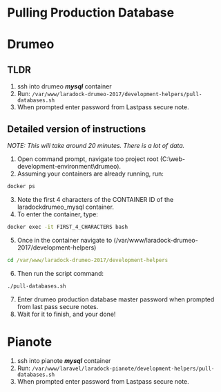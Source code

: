 # Pulling Production Database

# Drumeo

## TLDR

1. ssh into drumeo ***mysql*** container
1. Run: `/var/www/laradock-drumeo-2017/development-helpers/pull-databases.sh`
1. When prompted enter password from Lastpass secure note.

## Detailed version of instructions

*NOTE: This will take around 20 minutes. There is a lot of data.*

1. Open command prompt, navigate too project root (C:\web-development-environment\drumeo).
2. Assuming your containers are already running, run:
```cmd
docker ps
```
3. Note the first 4 characters of the CONTAINER ID of the laradockdrumeo_mysql container.
4. To enter the container, type:
```cmd
docker exec -it FIRST_4_CHARACTERS bash
```
5. Once in the container navigate to (/var/www/laradock-drumeo-2017/development-helpers)
```cmd
cd /var/www/laradock-drumeo-2017/development-helpers
```
6. Then run the script command:
```cmd
./pull-databases.sh
```
7. Enter drumeo production database master password when prompted from last pass secure notes.
8. Wait for it to finish, and your done!

# Pianote

1. ssh into pianote ***mysql*** container
1. Run: `/var/www/laravel/laradock-pianote/development-helpers/pull-databases.sh`
1. When prompted enter password from Lastpass secure note.